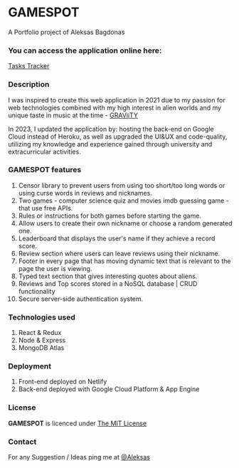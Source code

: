 # GAMESPOT

A Portfolio project of Aleksas Bagdonas

<!-- ![Alien_icon 1](https://user-images.githubusercontent.com/58878092/215287040-9aa2ab7c-d96b-43ee-a84b-3b836506a537.png) -->

### You can access the application online here:

[Tasks Tracker](https://game-spot.netlify.app/)

### Description

I was inspired to create this web application in 2021 due to my passion for web technologies combined with my high interest in alien worlds and my unique taste in music at the time - [GRAViiTY](https://open.spotify.com/artist/1ycxas0HqhZQQc7zkhtUJY?si=oxjAEBVQTIuFX_boaTiZyQ)

In 2023, I updated the application by: hosting the back-end on Google Cloud instead of Heroku, as well as upgraded the UI&UX and code-quality, utilizing my knowledge and experience gained through university and extracurricular activities.

### GAMESPOT features

1. Censor library to prevent users from using too short/too long words or using curse words in reviews and nicknames.
2. Two games - computer science quiz and movies imdb guessing game - that use free APIs.
3. Rules or instructions for both games before starting the game.
4. Allow users to create their own nickname or choose a random generated one.
5. Leaderboard that displays the user's name if they achieve a record score.
6. Review section where users can leave reviews using their nickname.
7. Footer in every page that has moving dynamic text that is relevant to the page the user is viewing.
8. Typed text section that gives interesting quotes about aliens.
9. Reviews and Top scores stored in a NoSQL database | CRUD functionality
10. Secure server-side authentication system.

### Technologies used

1. React & Redux
2. Node & Express
3. MongoDB Atlas

### Deployment

1. Front-end deployed on Netlify
2. Back-end deployed with Google Cloud Platform & App Engine

### License

**GAMESPOT** is licenced under [The MIT License](https://opensource.org/licenses/MIT)

### Contact

For any Suggestion / Ideas ping me at [@Aleksas](https://www.linkedin.com/in/aleksas-bagdonas-2bb8a71b2/)
